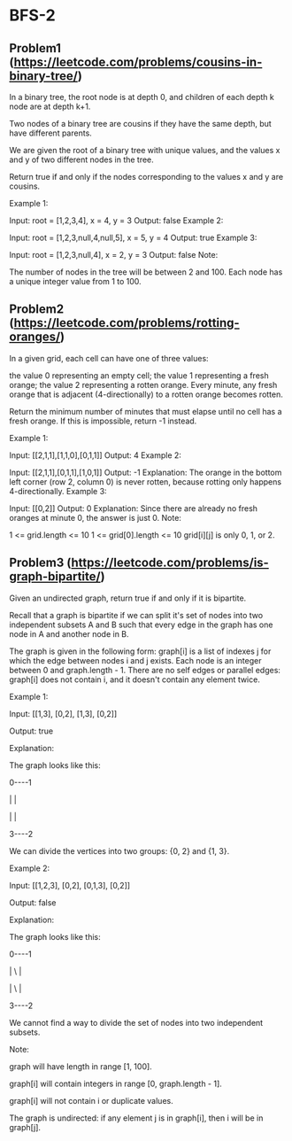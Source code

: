 # BFS-2

## Problem1 (https://leetcode.com/problems/cousins-in-binary-tree/)
In a binary tree, the root node is at depth 0, and children of each depth k node are at depth k+1.

Two nodes of a binary tree are cousins if they have the same depth, but have different parents.

We are given the root of a binary tree with unique values, and the values x and y of two different nodes in the tree.

Return true if and only if the nodes corresponding to the values x and y are cousins.

Example 1:


Input: root = [1,2,3,4], x = 4, y = 3
Output: false
Example 2:


Input: root = [1,2,3,null,4,null,5], x = 5, y = 4
Output: true
Example 3:



Input: root = [1,2,3,null,4], x = 2, y = 3
Output: false
Note:

The number of nodes in the tree will be between 2 and 100.
Each node has a unique integer value from 1 to 100.

## Problem2 (https://leetcode.com/problems/rotting-oranges/)
In a given grid, each cell can have one of three values:

the value 0 representing an empty cell;
the value 1 representing a fresh orange;
the value 2 representing a rotten orange.
Every minute, any fresh orange that is adjacent (4-directionally) to a rotten orange becomes rotten.

Return the minimum number of minutes that must elapse until no cell has a fresh orange.  If this is impossible, return -1 instead.

Example 1:



Input: [[2,1,1],[1,1,0],[0,1,1]]
Output: 4
Example 2:

Input: [[2,1,1],[0,1,1],[1,0,1]]
Output: -1
Explanation:  The orange in the bottom left corner (row 2, column 0) is never rotten, because rotting only happens 4-directionally.
Example 3:

Input: [[0,2]]
Output: 0
Explanation:  Since there are already no fresh oranges at minute 0, the answer is just 0.
Note:

1 <= grid.length <= 10
1 <= grid[0].length <= 10
grid[i][j] is only 0, 1, or 2.

## Problem3 (https://leetcode.com/problems/is-graph-bipartite/)
Given an undirected graph, return true if and only if it is bipartite.

Recall that a graph is bipartite if we can split it's set of nodes into two independent subsets A and B such that every edge in the graph has one node in A and another node in B.

The graph is given in the following form: graph[i] is a list of indexes j for which the edge between nodes i and j exists.  Each node is an integer between 0 and graph.length - 1.  There are no self edges or parallel edges: graph[i] does not contain i, and it doesn't contain any element twice.

Example 1:

Input: [[1,3], [0,2], [1,3], [0,2]]

Output: true

Explanation: 

The graph looks like this:

0----1

|      |

|      |

3----2

We can divide the vertices into two groups: {0, 2} and {1, 3}.

Example 2:

Input: [[1,2,3], [0,2], [0,1,3], [0,2]]

Output: false

Explanation: 

The graph looks like this:

0----1

| \  |

|  \ |

3----2

We cannot find a way to divide the set of nodes into two independent subsets.

Note:

graph will have length in range [1, 100].

graph[i] will contain integers in range [0, graph.length - 1].

graph[i] will not contain i or duplicate values.

The graph is undirected: if any element j is in graph[i], then i will be in graph[j].
